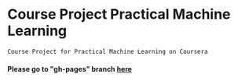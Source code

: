 Course Project Practical Machine Learning
==========================================
    
    Course Project for Practical Machine Learning on Coursera
#### Please go to "gh-pages" branch [here](http://dominiquedatascience.github.io/practicalmachinelearning/)

